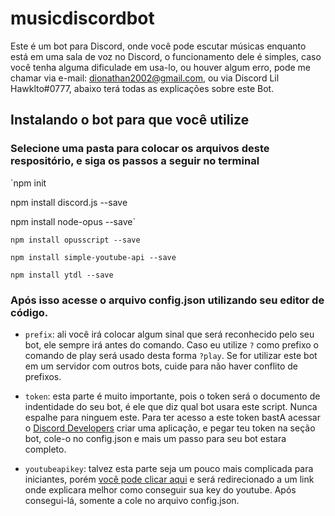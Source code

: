 # musicdiscordbot
Este é um bot para Discord, onde você pode escutar músicas enquanto está em uma sala de voz no Discord, o funcionamento dele é simples, caso você tenha alguma dificulade em usa-lo, ou houver algum erro, pode me chamar via e-mail: dionathan2002@gmail.com, ou via Discord Lil Hawklto#0777, abaixo terá todas as explicações sobre este Bot.

## Instalando o bot para que você utilize

### Selecione uma pasta para colocar os arquivos deste respositório, e siga os passos a seguir no terminal


`npm init

npm install discord.js --save

npm install node-opus --save`

`npm install opusscript --save`

`npm install simple-youtube-api --save`

`npm install ytdl --save`


### Após isso acesse o arquivo config.json utilizando seu editor de código.
- `prefix`: ali você irá colocar algum sinal que será reconhecido pelo seu bot, ele sempre irá antes do comando. Caso eu utilize `?` como prefixo o comando de play será usado desta forma `?play`. Se for utilizar este bot em um servidor com outros bots, cuide para não haver conflito de prefixos.

- `token`: esta parte é muito importante, pois o token será o documento de indentidade do seu bot, é ele que diz qual bot usara este script. Nunca espalhe para ninguem este. Para ter acesso a este token bastA acessar o [Discord Developers](https://discord.com/developers/applications) criar uma aplicação, e pegar teu token na seção bot, cole-o no config.json e mais um passo para seu bot estara completo.

- `youtubeapikey`: talvez esta parte seja um pouco mais complicada para iniciantes, porém [você pode clicar aqui](https://blog.difluir.com/2016/10/como-criar-uma-chave-de-api-para-youtube/#:~:text=Criando%20o%20Projeto%20e%20a%20Chave%20de%20API&text=Em%20seguida%20v%C3%A1%20em%20Biblioteca,a%20op%C3%A7%C3%A3o%20Chave%20de%20API.) e será redirecionado a um link onde explicara melhor como conseguir sua key do youtube. Após consegui-lá, somente a cole no arquivo config.json.

